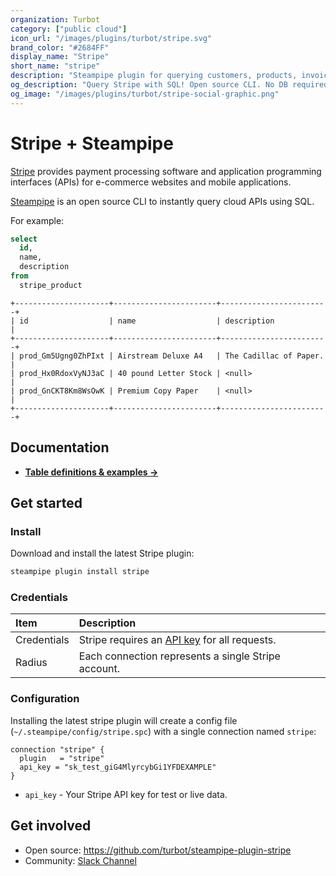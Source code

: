 ```yaml
---
organization: Turbot
category: ["public cloud"]
icon_url: "/images/plugins/turbot/stripe.svg"
brand_color: "#2684FF"
display_name: "Stripe"
short_name: "stripe"
description: "Steampipe plugin for querying customers, products, invoices and more from Stripe."
og_description: "Query Stripe with SQL! Open source CLI. No DB required."
og_image: "/images/plugins/turbot/stripe-social-graphic.png"
---
```


# Stripe + Steampipe

[Stripe](https://stripe.com) provides payment processing software and application programming interfaces (APIs) for e-commerce websites and mobile applications.

[Steampipe](https://steampipe.io) is an open source CLI to instantly query cloud APIs using SQL.

For example:

```sql
select
  id,
  name,
  description
from
  stripe_product
```

```
+---------------------+-----------------------+------------------------+
| id                  | name                  | description            |
+---------------------+-----------------------+------------------------+
| prod_Gm5Ugng0ZhPIxt | Airstream Deluxe A4   | The Cadillac of Paper. |
| prod_Hx0RdoxVyNJ3aC | 40 pound Letter Stock | <null>                 |
| prod_GnCKT8Km8WsOwK | Premium Copy Paper    | <null>                 |
+---------------------+-----------------------+------------------------+
```

## Documentation

- **[Table definitions & examples →](/plugins/turbot/stripe/tables)**

## Get started

### Install

Download and install the latest Stripe plugin:

```bash
steampipe plugin install stripe
```

### Credentials

| Item        | Description                                                                  |
| :---------- | :--------------------------------------------------------------------------- |
| Credentials | Stripe requires an [API key](https://stripe.com/docs/keys) for all requests. |
| Radius      | Each connection represents a single Stripe account.                          |

### Configuration

Installing the latest stripe plugin will create a config file (`~/.steampipe/config/stripe.spc`) with a single connection named `stripe`:

```hcl
connection "stripe" {
  plugin   = "stripe"
  api_key = "sk_test_giG4MlyrcybGi1YFDEXAMPLE"
}
```

- `api_key` - Your Stripe API key for test or live data.

## Get involved

- Open source: https://github.com/turbot/steampipe-plugin-stripe
- Community: [Slack Channel](https://join.slack.com/t/steampipe/shared_invite/zt-oij778tv-lYyRTWOTMQYBVAbtPSWs3g)
